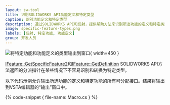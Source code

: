 ```yaml
---
layout: sw-tool
title: 识别SOLIDWORKS API功能定义和特定类型
caption: 识别功能定义和特定类型
description: 通过SOLIDWORKS API和反射，提供帮助方法来识别所选功能的定义和特定类型
image: specific-feature-types.png
labels: [反射, 特定功能, 功能定义]
group: 开发人员
---
```

![将特定功能和功能定义的类型输出到窗口](specific-feature-types.png){ width=450 }

[IFeature::GetSpecificFeature2](https://help.solidworks.com/2012/english/api/sldworksapi/SolidWorks.Interop.sldworks~SolidWorks.Interop.sldworks.IFeature~GetSpecificFeature2.html)和[IFeature::GetDefinition](https://help.solidworks.com/2012/english/api/sldworksapi/solidworks.interop.sldworks~solidworks.interop.sldworks.ifeature~getdefinition.html) SOLIDWORKS API方法返回的分派指针在某些情况下不容易识别和转换为特定类型。

以下代码示例允许输出所选功能的定义和特定功能的所有可分配接口。结果将输出到VSTA编辑器的“输出”窗口中。

{% code-snippet { file-name: Macro.cs } %}